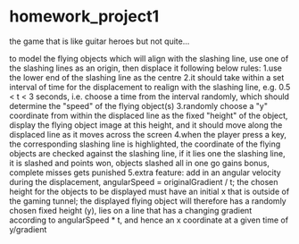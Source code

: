 # homework_project1
the game that is like guitar heroes but not quite...


to model the flying objects which will align with the slashing line, use one of the slashing lines as an origin, then displace it following below rules:
  1.use the lower end of the slashing line as the centre
  2.it should take within a set interval of time for the displacement to realign with the slashing line, e.g. 0.5 < t < 3 seconds, i.e. choose a time from the interval randomly, which should determine the "speed" of the flying object(s)
  3.randomly choose a "y" coordinate from within the displaced line as the fixed "height" of the object, display the flying object image at this height, and it should move along the displaced line as it moves across the screen
  4.when the player press a key, the corresponding slashing line is highlighted, the coordinate of the flying objects are checked against the slashing line, if it lies one the slashing line, it is slashed and points won, objects slashed all in one go gains bonus, complete misses gets punished
  5.extra feature: add in an angular velocity during the displacement, angularSpeed = originalGradient / t; the chosen height for the objects to be displayed must have an initial x that is outside of the gaming tunnel; 
  the displayed flying object will therefore has a randomly chosen fixed height (y), lies on a line that has a changing gradient according to angularSpeed * t, and hence an x coordinate at a given time of y/gradient
